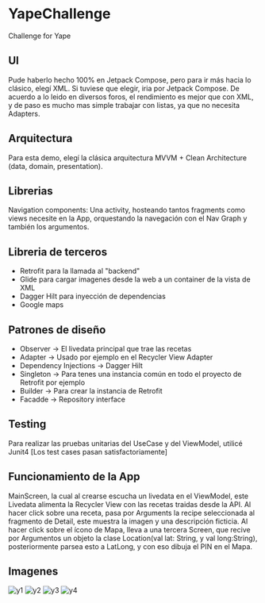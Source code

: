 # YapeChallenge
Challenge for Yape


## UI
Pude haberlo hecho 100% en Jetpack Compose,  pero para ir más hacia lo clásico, elegí XML.  Si tuviese que elegir,  iria por Jetpack Compose. 
De acuerdo a lo leido en diversos foros, el rendimiento es mejor que con XML,  y de paso es mucho mas simple trabajar con listas,  ya que no necesita Adapters. 

## Arquitectura
Para esta demo,  elegí la clásica arquitectura MVVM + Clean Architecture (data, domain, presentation).

## Librerias
Navigation components:  Una activity, hosteando tantos fragments como views necesite en la App,  orquestando la navegación con el Nav Graph y también los argumentos. 

## Libreria de terceros
* Retrofit para la llamada al "backend" 
* Glide para cargar imagenes desde la web a un container de la vista de XML
* Dagger Hilt para inyección de dependencias
* Google maps


## Patrones de diseño
* Observer -> El livedata principal que trae las recetas
* Adapter ->  Usado por ejemplo en el Recycler View Adapter
* Dependency Injections -> Dagger Hilt
* Singleton -> Para tenes una instancia común en todo el proyecto de Retrofit por ejemplo
* Builder -> Para crear la instancia de Retrofit 
* Facadde -> Repository interface 

## Testing
Para realizar las pruebas unitarias del UseCase y del ViewModel, utilicé Junit4 [Los test cases pasan satisfactoriamente]



## Funcionamiento de la App
MainScreen,  la cual al crearse escucha un livedata en el ViewModel,   este Livedata alimenta la Recycler View con las recetas traidas desde la API. 
Al hacer click sobre una receta,  pasa por Arguments la recipe seleccionada al fragmento de Detail,  este muestra la imagen y una descripción ficticia. 
Al hacer click sobre el ícono de Mapa,  lleva a una tercera Screen,  que recive por Argumentos un objeto la clase Location(val lat: String, y val long:String),  posteriormente parsea esto a LatLong,  y con eso dibuja el PIN en el Mapa.   



## Imagenes

![y1](https://user-images.githubusercontent.com/32915926/228726628-75b5eb5f-7319-4508-ba52-150b1a8dc637.png)
![y2](https://user-images.githubusercontent.com/32915926/228726657-b9647c00-3b2a-402f-a116-af1a361a506e.png)
![y3](https://user-images.githubusercontent.com/32915926/228726672-55d45589-fb89-4c84-a1ca-74afaa1369e4.png)
![y4](https://user-images.githubusercontent.com/32915926/228726993-d21e8dcb-0102-4cb3-af12-2b6a41d16103.png)




